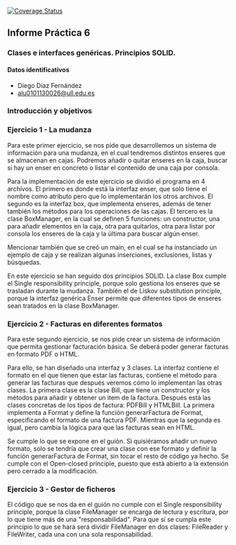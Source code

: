[![Coverage Status](https://coveralls.io/repos/github/ULL-ESIT-INF-DSI-2324/ull-esit-inf-dsi-23-24-prct06-generics-solid-alu0101130026/badge.svg?branch=main)](https://coveralls.io/github/ULL-ESIT-INF-DSI-2324/ull-esit-inf-dsi-23-24-prct06-generics-solid-alu0101130026?branch=main)

## Informe Práctica 6

### Clases e interfaces genéricas. Principios SOLID.

#### Datos identificativos

- Diego Díaz Fernández
- alu0101130026@ull.edu.es

### Introducción y objetivos

### Ejercicio 1 - La mudanza

Para este primer ejercicio, se nos pide que desarrollemos un sistema de información para una mudanza, en el cual tendremos distintos enseres que se almacenan en cajas. Podremos añadir o quitar enseres en la caja, buscar si hay un enser en concreto o listar el contenido de una caja por consola.

Para la implementación de este ejercicio se dividió el programa en 4 archivos. El primero es donde está la interfaz enser, que solo tiene el nombre como atributo pero que lo implementarán los otros archivos. El segundo es la interfaz box, que implementa enseres, además de tener también los métodos para los operaciones de las cajas. El tercero es la clase BoxManager, en la cual se definen 5 funciones: un constructor, una para añadir elementos en la caja, otra para quitarlos, otra para listar por consola los enseres de la caja y la última para buscar algún enser.

Mencionar también que se creó un main, en el cual se ha instanciado un ejemplo de caja y se realizan algunas inserciones, exclusiones, listas y búsquedas.

En este ejercicio se han seguido dos principios SOLID. La clase Box cumple el Single responsibility principle, porque solo gestiona los enseres que se trasladan durante la mudanza. También el de Liskov substitution principle, porque la interfaz genérica Enser permite que diferentes tipos de enseres sean tratados en la clase BoxManager.

### Ejercicio 2 - Facturas en diferentes formatos

Para este segundo ejercicio, se nos pide crear un sistema de información que permita gestionar facturación básica. Se deberá poder generar facturas en formato PDF o HTML.

Para ello, se han diseñado una interfaz y 3 clases. La interfaz contiene el formato en el que tienen que estar las facturas, contiene el método para generar las facturas que después veremos cómo lo implementan las otras clases. La primera clase es la clase Bill, que tiene un constructor y los métodos para añadir y obtener un item de la factura. Después está las clases concretas de los tipos de factura: PDFBill y HTMLBill. La primera implementa a Format y define la función generarFactura de Format, especificando el formato de una factura PDF. Mientras que la segunda es igual, pero cambia la lógica para que las facturas sean en HTML.

Se cumple lo que se expone en el guión. Si quisiéramos añadir un nuevo formato, solo se tendría que crear una clase con ese formato y definir la función generarFactura de Format, sin tocar el resto de código ya hecho. Se cumple con el Open-closed principle, puesto que está abierto a la extensión pero cerrado a la modificación.

### Ejercicio 3 - Gestor de ficheros

El código que se nos da en el guión no cumple con el Single responsibility principle, porque la clase FileManager se encarga de lectura y escritura, por lo que tiene más de una "responsabilidad". Para que sí se cumpla este principio lo que se hará será dividir FileManager en dos clases: FileReader y FileWriter, cada una con una sola responsabilidad.
